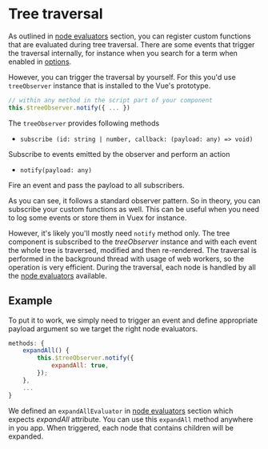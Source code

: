 # Tree traversal
As outlined in [node evaluators](/advanced/node-evaluators) section, you can register custom functions that are evaluated during tree traversal. There are some events that trigger the traversal internally, for instance when you search for a term when enabled in [options](/guide/options).

However, you can trigger the traversal by yourself. For this you'd use `treeObserver` instance that is installed to the Vue's prototype.


```javascript
// within any method in the script part of your component
this.$treeObserver.notify({ ... })
```

The `treeObserver` provides following methods
- `subscribe (id: string | number, callback: (payload: any) => void)`

Subscribe to events emitted by the observer and perform an action

- `notify(payload: any)`

Fire an event and pass the payload to all subscribers.


As you can see, it follows a standard observer pattern. So in theory, you can subscribe your custom functions as well. This can be useful when you need to log some events or store them in Vuex for instance.

However, it's likely you'll mostly need `notify` method only. The tree component is subscribed to the _treeObserver_ instance and with each event the whole tree is traversed, modified and then re-rendered. The traversal is performed in the background thread with usage of web workers, so the operation is very efficient. During the traversal, each node is handled by all the [node evaluators](/advanced/node-evaluators) available.

## Example

To put it to work, we simply need to trigger an event and define appropriate payload argument so we target the right node evaluators.

```javascript
methods: {
    expandAll() {
        this.$treeObserver.notify({
            expandAll: true,
        });
    },
    ...
}
```

We defined an `expandAllEvaluator` in [node evaluators](/advanced/node-evaluators) section which expects _expandAll_ attribute. You can use this `expandAll` method anywhere in you app. When triggered, each node that contains children will be expanded.

